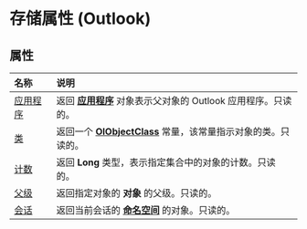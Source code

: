 
# 存储属性 (Outlook)

## 属性



|**名称**|**说明**|
|:-----|:-----|
|[应用程序](9605ade2-fe86-30a6-ea1d-787498bf20a5.md)|返回 **[应用程序](797003e7-ecd1-eccb-eaaf-32d6ddde8348.md)** 对象表示父对象的 Outlook 应用程序。只读的。|
|[类](fb2b9b17-052c-9b25-53ee-b8fcd9e72cc8.md)|返回一个 **[OlObjectClass](33d724b3-df3c-2a7f-a80f-93b66d96f588.md)** 常量，该常量指示对象的类。只读的。|
|[计数](218d55b5-8394-146b-46eb-d57f444688e8.md)|返回 **Long** 类型，表示指定集合中的对象的计数。只读的。|
|[父级](d737cf58-fc6e-a6a1-5144-c294ffbcc314.md)|返回指定对象的 **对象** 的父级。只读的。|
|[会话](aea9466c-4b22-10fa-7938-d12f4f193148.md)|返回当前会话的 **[命名空间](f0dcaa19-07f5-5d42-a3bf-2e42b7885644.md)** 的对象。只读的。|
